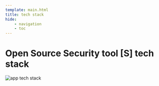 ```yaml
---
template: main.html
title: tech stack
hide: 
    - navigation
    - toc
---
```




<h1> Open Source Security tool [S] tech stack </h1>

![app tech stack](../overrides/assets/images/iis.jpeg)
